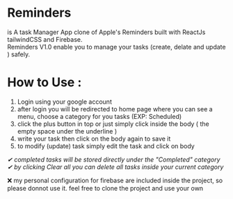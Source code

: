 # Reminders
is A task Manager App clone of Apple's Reminders built with ReactJs tailwindCSS and Firebase.<br/>
Reminders V1.0 enable you to manage your tasks (create, delate and update ) safely.

# How to Use :
1. Login using your google account 
2. after login you will be redirected to home page where you can see a menu, choose a category for you tasks (EXP: Scheduled)
3. click the plus button in top or just simply click inside the body ( the empty space under the underline )
4. write your task then click on the body again to save it
5. to modify (update) task simply edit the task and click on body


<i>✔ completed tasks will be stored directly under the "Completed" category</i>
<i>✔ by clicking Clear all you can delete all tasks inside your current category</i>

❌ my personal configuration for firebase are included inside the project, so please donnot use it. feel free to clone the project and use your own

